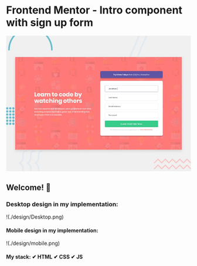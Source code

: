 # Frontend Mentor - Intro component with sign up form

![Design preview for the Intro component with sign up form coding challenge](./design/desktop-preview.jpg)

## Welcome! 👋

### Desktop design in my implementation: 
!(./design/Desktop.png)

#### Mobile design in my implementation: 
!(./design/mobile.png)

#### My stack: ✔ HTML ✔ CSS ✔ JS
